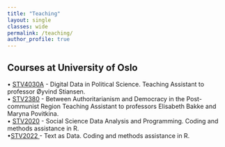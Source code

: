 ```yaml
---
title: "Teaching"
layout: single
classes: wide
permalink: /teaching/
author_profile: true
---
```


## Courses at University of Oslo 

• [STV4030A](https://www.uio.no/studier/emner/sv/statsvitenskap/STV2020/) - Digital Data in Political Science. Teaching Assistant to professor Øyvind Stiansen.  <br>
• [STV2380](https://www.uio.no/studier/emner/sv/statsvitenskap/STV4030A/) - Between Authoritarianism and Democracy in the Post-communist Region Teaching Assistant to professors Elisabeth Bakke and Maryna Povitkina. <br>
• [STV2020](https://www.uio.no/studier/emner/sv/statsvitenskap/STV2380/) - Social Science Data Analysis and Programming. Coding and methods assistance in R. <br>
•[STV2022 ](https://www.uio.no/studier/emner/sv/statsvitenskap/STV2022/) - Text as Data. Coding and methods assistance in R.<br>
<!-- 
## External Workshops Resources\
🎒
💼 
🖥️
🎯
📄--> 

